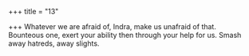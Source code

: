 +++
title = "13"

+++
Whatever we are afraid of, Indra, make us unafraid of that.  
Bounteous one, exert your ability then through your help for us. Smash  away hatreds, away slights.  